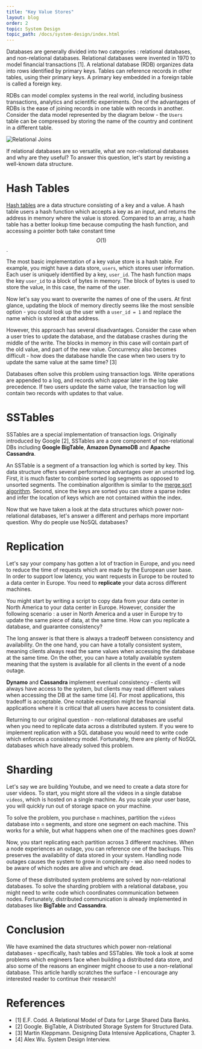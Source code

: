 ```yaml
---
title: "Key Value Stores"
layout: blog
order: 2
topic: System Design
topic_path: /docs/system-design/index.html
---
```

Databases are generally divided into two categories : relational databases, and non-relational databases. Relational databases were invented in 1970 to model financial transactions [1]. A relational database (RDB) organizes data into rows identified by primary keys. Tables can reference records in other tables, using their primary keys. A primary key embedded in a foreign table is called a foreign key.

RDBs can model complex systems in the real world, including business transactions, analytics and scientific experiments. One of the advantages of RDBs is the ease of joining records in one table with records in another. Consider the data model represented by the diagram below - the `Users` table can be compressed by storing the name of the country and continent in a different table.

<img src="{{ site.baseurl }}/assets/img/docs/design/relational-joins.png" alt="Relational Joins">

If relational databases are so versatile, what are non-relational databases and why are they useful? To answer this question, let's start by revisting a well-known data structure.

# Hash Tables

[Hash tables](/docs/algorithms/arrays/hash-tables.html) are a data structure consisting of a key and a value. A hash table users a hash function which accepts a key as an input, and returns the address in memory where the value is stored. Compared to an array, a hash table has a better lookup time because computing the hash function, and accessing a pointer both take constant time $$ O(1) $$.

The most basic implementation of a key value store is a hash table. For example, you might have a data store, `users`, which stores user information. Each user is uniquely identified by a key, `user_id`. The hash function maps the key `user_id` to a block of bytes in memory. The block of bytes is used to store the value, in this case, the name of the user.

Now let's say you want to overwrite the names of one of the users. At first glance, updating the block of memory directly seems like the most sensible option - you could look up the user with a `user_id = 1` and replace the name which is stored at that address.

However, this approach has several disadvantages. Consider the case when a user tries to update the database, and the database crashes during the middle of the write. The blocks in memory in this case will contain part of the old value, and part of the new value. Concurrency also becomes difficult - how does the database handle the case when two users try to update the same value at the same time? [3]

Databases often solve this problem using transaction logs. Write operations are appended to a log, and records which appear later in the log take precedence. If two users update the same value, the transaction log will contain two records with updates to that value.

# SSTables

SSTables are a special implementation of transaction logs. Originally introduced by Google [2], SSTables are a core component of non-relational DBs including **Google BigTable**, **Amazon DynamoDB** and **Apache Cassandra**. 

An SSTable is a segment of a transaction log which is sorted by key. This data structure offers several performance advantages over an unsorted log. First, it is much faster to combine sorted log segments as opposed to unsorted segments. The combination algorithm is similar to the [merge sort algorithm](http://localhost:4000/docs/algorithms/sorting/merge-sort.html). Second, since the keys are sorted you can store a sparse index and infer the location of keys which are not contained within the index.

Now that we have taken a look at the data structures which power non-relational databases, let's answer a different and perhaps more important question. Why do people use NoSQL databases?

# Replication

Let's say your company has gotten a lot of traction in Europe, and you need to reduce the time of requests which are made by the European user base. In order to support low latency, you want requests in Europe to be routed to a data center in Europe. You need to **replicate** your data across different machines.

You might start by writing a script to copy data from your data center in North America to your data center in Europe. However, consider the following scenario : a user in North America and a user in Europe try to update the same piece of data, at the same time. How can you replicate a database, and guarantee consistency?

The long answer is that there is always a tradeoff between consistency and availability. On the one hand, you can have a totally consistent system, meaning clients always read the same values when accessing the database at the same time. On the other, you can have a totally available system meaning that the system is available for all clients in the event of a node outage.

**Dynamo** and **Cassandra** implement eventual consistency - clients will always have access to the system, but clients may read different values when accessing the DB at the same time [4]. For most applications, this tradeoff is acceptable. One notable exception might be financial applications where it is critical that all users have access to consistent data.

Returning to our original question - non-relational databases are useful when you need to replicate data across a distributed system. If you were to implement replication with a SQL database you would need to write code which enforces a consistency model. Fortunately, there are plenty of NoSQL databases which have already solved this problem.

# Sharding

Let's say we are building Youtube, and we need to create a data store for user videos. To start, you might store all the videos in a single databse `videos`, which is hosted on a single machine. As you scale your user base, you will quickly run out of storage space on your machine.

To solve the problem, you purchase `n` machines, partition the `videos` database into `n` segments, and store one segment on each machine. This works for a while, but what happens when one of the machines goes down?

Now, you start replicating each partition across 3 different machines. When a node experiences an outage, you can reference one of the backups. This preserves the availability of data stored in your system. Handling node outages causes the system to grow in complexity - we also need nodes to be aware of which nodes are alive and which are dead.

Some of these distributed system problems are solved by non-relational databases. To solve the sharding problem with a relational database, you might need to write code which coordinates communication between nodes. Fortunately, distributed communication is already implemented in databases like **BigTable** and **Cassandra**.

# Conclusion
We have examined the data structures which power non-relational databases - specifically, hash tables and SSTables. We took a look at some problems which engineers face when building a distributed data store, and also some of the reasons an engineer might choose to use a non-relational database. This article hardly scratches the surface - I encourage any interested reader to continue their research!


# References
* [1] E.F. Codd. A Relational Model of Data for Large Shared Data Banks.
* [2] Google. BigTable, A Distributed Storage System for Structured Data.
* [3] Martin Kleppmann. Designing Data Intensive Applications, Chapter 3.
* [4] Alex Wu. System Design Interview.